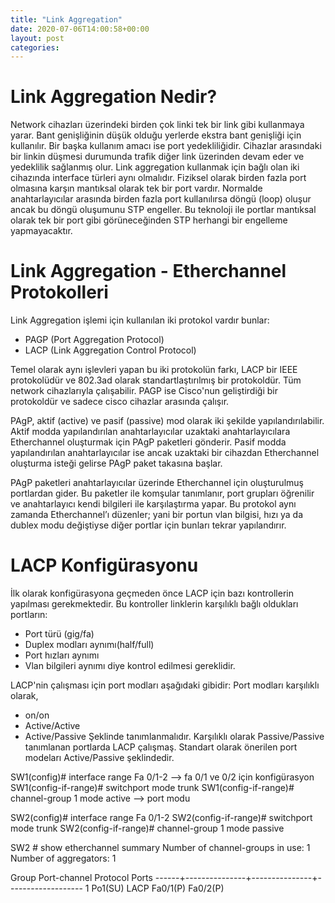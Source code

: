 ```yaml
---
title: "Link Aggregation"
date: 2020-07-06T14:00:58+00:00
layout: post
categories:
---
```


# Link Aggregation Nedir?

Network cihazları üzerindeki birden çok linki tek bir link gibi kullanmaya yarar.
Bant genişliğinin düşük olduğu yerlerde ekstra bant genişliği için kullanılır.
Bir başka kullanım amacı ise port yedekliliğidir. Cihazlar arasındaki bir linkin düşmesi durumunda trafik diğer link üzerinden devam eder ve yedeklilik sağlanmış olur.
Link aggregation kullanmak için bağlı olan iki cihazında interface türleri aynı olmalıdır.
Fiziksel olarak birden fazla port olmasına karşın mantıksal olarak tek bir port vardır. 
Normalde anahtarlayıcılar arasında birden fazla port kullanılırsa döngü (loop) oluşur ancak bu döngü oluşumunu STP engeller. 
Bu teknoloji ile portlar mantıksal olarak tek bir port gibi görüneceğinden STP herhangi bir engelleme yapmayacaktır.

# Link Aggregation - Etherchannel Protokolleri

Link Aggregation işlemi için kullanılan iki protokol vardır bunlar:
- PAGP (Port Aggregation Protocol)
- LACP (Link Aggregation Control Protocol)

Temel olarak aynı işlevleri yapan bu iki protokolün farkı,
LACP bir IEEE protokolüdür ve 802.3ad olarak standartlaştırılmış bir protokoldür. Tüm network cihazlarıyla çalışabilir.
PAGP ise Cisco'nun geliştirdiği bir protokoldür ve sadece cisco cihazlar arasında çalışır.

PAgP, aktif (active) ve pasif (passive) mod olarak iki şekilde yapılandırılabilir. 
Aktif modda yapılandırılan anahtarlayıcılar uzaktaki anahtarlayıcılara Etherchannel oluşturmak için PAgP paketleri gönderir. 
Pasif modda yapılandırılan anahtarlayıcılar ise ancak uzaktaki bir cihazdan Etherchannel oluşturma isteği gelirse PAgP paket takasına başlar. 

PAgP paketleri anahtarlayıcılar üzerinde Etherchannel için oluşturulmuş portlardan gider. 
Bu paketler ile komşular tanımlanır, port grupları öğrenilir ve anahtarlayıcı kendi bilgileri ile karşılaştırma yapar. 
Bu protokol aynı zamanda Etherchannel’ı düzenler; yani bir portun vlan bilgisi, hızı ya da dublex modu değiştiyse diğer portlar için bunları tekrar yapılandırır.


# LACP Konfigürasyonu 
İlk olarak konfigürasyona geçmeden önce LACP için bazı kontrollerin yapılması gerekmektedir.
Bu kontroller linklerin karşılıklı bağlı oldukları portların:
- Port türü (gig/fa)
- Duplex modları aynımı(half/full)
- Port hızları aynımı
- Vlan bilgileri aynımı 
diye kontrol edilmesi gereklidir.

LACP'nin çalışması için port modları aşağıdaki gibidir:
Port modları karşılıklı olarak,
- on/on
- Active/Active
- Active/Passive
Şeklinde tanımlanmalıdır. Karşılıklı olarak Passive/Passive tanımlanan portlarda LACP çalışmaş.
Standart olarak önerilen port modeları Active/Passive şeklindedir.

SW1(config)# interface range Fa 0/1-2 --> fa 0/1 ve 0/2 için konfigürasyon
SW1(config-if-range)# switchport mode trunk
SW1(config-if-range)# channel-group 1 mode active --> port modu

SW2(config)# interface range Fa 0/1-2
SW2(config-if-range)# switchport mode trunk
SW2(config-if-range)# channel-group 1 mode passive

SW2 # show etherchannel summary
Number of channel-groups in use: 1
Number of aggregators:           1

Group	Port-channel	Protocol	Ports
------+---------------+---------------+-------------------
1	Po1(SU)		LACP		Fa0/1(P) Fa0/2(P)

